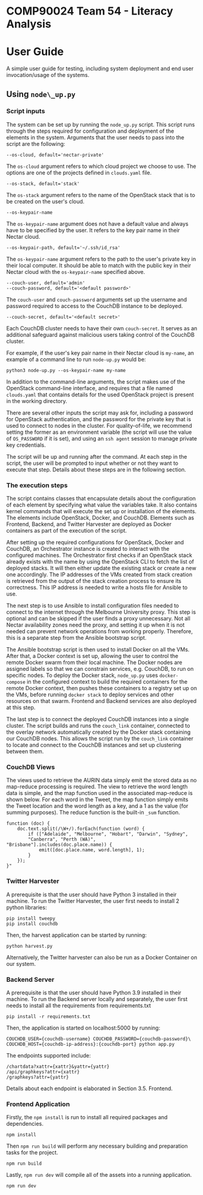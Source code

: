 # COMP90024 Team 54 - Literacy Analysis

# User Guide
A simple user guide for testing, including system deployment and end user invocation/usage of the systems.

## Using `node\_up.py`

### Script inputs
The system can be set up by running the `node_up.py` script. This script runs through the steps required for configuration and deployment of the elements in the system. Arguments that the user needs to pass into the script are the following:

```--os-cloud, default='nectar-private'```

The `os-cloud` argument refers to which cloud project we choose to use. The options are one of the projects defined in `clouds.yaml` file.


```--os-stack, default='stack'```

The `os-stack` argument refers to the name of the OpenStack stack that is to be created on the user's cloud.

```--os-keypair-name```

The `os-keypair-name` argument does not have a default value and always have to be specified by the user. It refers to the key pair name in their Nectar cloud.

```--os-keypair-path, default='~/.ssh/id_rsa'```

The `os-keypair-name` argument refers to the path to the user's private key in their local computer. It should be able to match with the public key in their Nectar cloud with the `os-keypair-name` specified above.

```
--couch-user, default='admin'
--couch-password, default='<default password>'
```

The `couch-user` and `couch-password` arguments set up the username and password required to access to the CouchDB instance to be deployed.


```--couch-secret, default='<default secret>'```

Each CouchDB cluster needs to have their own `couch-secret`. It serves as an additional safeguard against malicious users taking control of the CouchDB cluster.

For example, if the user's key pair name in their Nectar cloud is `my-name`, an example of a command line to run `node-up.py` would be:

```python3 node-up.py --os-keypair-name my-name```


In addition to the command-line arguments, the script makes use of the OpenStack command-line interface, and requires that a file named `clouds.yaml` that contains details for the used OpenStack project  is present in the working directory.

There are several other inputs the script may ask for, including a password for OpenStack authentication, and the password for the private key that is used to connect to nodes in the cluster. For quality-of-life, we recommend setting the former as an environment variable (the script will use the value of `OS_PASSWORD` if it is set), and using an `ssh agent` session to manage private key credentials.

The script will be up and running after the command. At each step in the script, the user will be prompted to input whether or not they want to execute that step. Details about these steps are in the following section.

### The execution steps
The script contains classes that encapsulate details about the configuration of each element by specifying what value the variables take. It also contains kernel commands that will execute the set up or installation of the elements. The elements include OpenStack, Docker, and CouchDB. Elements such as Frontend, Backend, and Twitter Harvester are deployed as Docker containers as part of the execution of the script.

After setting up the required configurations for OpenStack, Docker and CouchDB, an Orchestrator instance is created to interact with the configured machines. The Orchestrator first checks if an OpenStack stack already exists with the name by using the OpenStack CLI to fetch the list of deployed stacks. It will then either update the existing stack or create a new one accordingly. The IP addresses of the VMs created from stack creation is retrieved from the output of the stack creation process to ensure its correctness. This IP address is needed to write a hosts file for Ansible to use.

The next step is to use Ansible to install configuration files needed to connect to the internet through the Melbourne University proxy. This step is optional and can be skipped if the user finds a proxy unnecessary. Not all Nectar availability zones need the proxy, and setting it up when it is not needed can prevent network operations from working properly. Therefore, this is a separate step from the Ansible bootstrap script.

The Ansible bootstrap script is then used to install Docker on all the VMs. After that, a Docker context is set up, allowing the user to control the remote Docker swarm from their local machine. The Docker nodes are assigned labels so that we can constrain services, e.g. CouchDB, to run on specific nodes. To deploy the Docker stack, `node_up.py` uses `docker-compose` in the configured context to build the required containers for the remote Docker context, then pushes these containers to a registry set up on the VMs, before running `docker stack` to deploy services and other resources on that swarm. Frontend and Backend services are also deployed at this step.

The last step is to connect the deployed CouchDB instances into a single cluster. The script builds and runs the `couch_link` container, connected to the overlay network automatically created by the Docker stack containing our CouchDB nodes. This allows the script run by the `couch_link` container to locate and connect to the CouchDB instances and set up clustering between them.

### CouchDB Views
The views used to retrieve the AURIN data simply emit the stored data as no map-reduce processing is required. The view to retrieve the word length data is simple, and the map function used in the associated map-reduce is shown below. For each word in the Tweet, the map function simply emits the Tweet location and the word length as a key, and a 1 as the value (for summing purposes). The reduce function is the built-in `_sum` function.

```
function (doc) {
    doc.text.split(/\W+/).forEach(function (word) {
        if (["Adelaide", "Melbourne", "Hobart", "Darwin", "Sydney", 
        "Canberra", "Perth (WA)", "Brisbane"].includes(doc.place.name)) {
            emit([doc.place.name, word.length], 1);
        }
    });
}"
```

### Twitter Harvester
A prerequisite is that the user should have Python 3 installed in their machine.
To run the Twitter Harvester, the user first needs to install 2 python libraries:

```
pip install tweepy
pip install couchdb
```

Then, the harvest application can be started by running:

```python harvest.py```

Alternatively, the Twitter harvester can also be run as a Docker Container on our system.
### Backend Server
A prerequisite is that the user should have Python 3.9 installed in their machine.
To run the Backend server locally and separately, the user first needs to install all the requirements from requirements.txt

```pip install -r requirements.txt```

Then, the application is started on localhost:5000 by running:

```
COUCHDB_USER={couchdb-username} COUCHDB_PASSWORD={couchdb-password}\
COUCHDB_HOST={couchdb-ip-address}:{couchdb-port} python app.py
```

The endpoints supported include:

```
/chartdata?xattr={xattr}&yattr={yattr}
/api/graphkeys?attr={xattr}
/graphkeys?attr={yattr}
```

Details about each endpoint is elaborated in Section 3.5. Frontend.
### Frontend Application

Firstly, the `npm install` is run to install all required packages and dependencies.

```
npm install
```

Then `npm run build` will perform any necessary building and preparation tasks for the project.

```
npm run build
```

Lastly, `npm run dev` will compile all of the assets into a running application.

```
npm run dev
```
